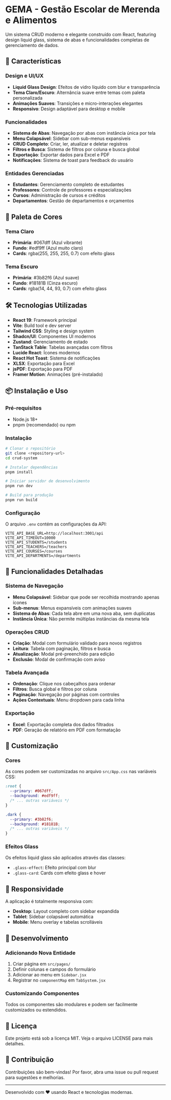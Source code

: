 # GEMA - Gestão Escolar de Merenda e Alimentos 

Um sistema CRUD moderno e elegante construído com React, featuring design liquid glass, sistema de abas e funcionalidades completas de gerenciamento de dados.

## 🚀 Características

### Design e UI/UX
- **Liquid Glass Design**: Efeitos de vidro líquido com blur e transparência
- **Tema Claro/Escuro**: Alternância suave entre temas com paleta personalizada
- **Animações Suaves**: Transições e micro-interações elegantes
- **Responsivo**: Design adaptável para desktop e mobile

### Funcionalidades
- **Sistema de Abas**: Navegação por abas com instância única por tela
- **Menu Colapsável**: Sidebar com sub-menus expansíveis
- **CRUD Completo**: Criar, ler, atualizar e deletar registros
- **Filtros e Busca**: Sistema de filtros por coluna e busca global
- **Exportação**: Exportar dados para Excel e PDF
- **Notificações**: Sistema de toast para feedback do usuário

### Entidades Gerenciadas
- **Estudantes**: Gerenciamento completo de estudantes
- **Professores**: Controle de professores e especializações
- **Cursos**: Administração de cursos e créditos
- **Departamentos**: Gestão de departamentos e orçamentos

## 🎨 Paleta de Cores

### Tema Claro
- **Primária**: #067dff (Azul vibrante)
- **Fundo**: #edf9ff (Azul muito claro)
- **Cards**: rgba(255, 255, 255, 0.7) com efeito glass

### Tema Escuro
- **Primária**: #3b82f6 (Azul suave)
- **Fundo**: #18181B (Cinza escuro)
- **Cards**: rgba(14, 44, 93, 0.7) com efeito glass

## 🛠️ Tecnologias Utilizadas

- **React 19**: Framework principal
- **Vite**: Build tool e dev server
- **Tailwind CSS**: Styling e design system
- **Shadcn/UI**: Componentes UI modernos
- **Zustand**: Gerenciamento de estado
- **TanStack Table**: Tabelas avançadas com filtros
- **Lucide React**: Ícones modernos
- **React Hot Toast**: Sistema de notificações
- **XLSX**: Exportação para Excel
- **jsPDF**: Exportação para PDF
- **Framer Motion**: Animações (pré-instalado)

## 📦 Instalação e Uso

### Pré-requisitos
- Node.js 18+
- pnpm (recomendado) ou npm

### Instalação
```bash
# Clonar o repositório
git clone <repository-url>
cd crud-system

# Instalar dependências
pnpm install

# Iniciar servidor de desenvolvimento
pnpm run dev

# Build para produção
pnpm run build
```

### Configuração
O arquivo `.env` contém as configurações da API:

```env
VITE_API_BASE_URL=http://localhost:3001/api
VITE_API_TIMEOUT=10000
VITE_API_STUDENTS=/students
VITE_API_TEACHERS=/teachers
VITE_API_COURSES=/courses
VITE_API_DEPARTMENTS=/departments
```

## 🎯 Funcionalidades Detalhadas

### Sistema de Navegação
- **Menu Colapsável**: Sidebar que pode ser recolhida mostrando apenas ícones
- **Sub-menus**: Menus expansíveis com animações suaves
- **Sistema de Abas**: Cada tela abre em uma nova aba, sem duplicatas
- **Instância Única**: Não permite múltiplas instâncias da mesma tela

### Operações CRUD
- **Criação**: Modal com formulário validado para novos registros
- **Leitura**: Tabela com paginação, filtros e busca
- **Atualização**: Modal pré-preenchido para edição
- **Exclusão**: Modal de confirmação com aviso

### Tabela Avançada
- **Ordenação**: Clique nos cabeçalhos para ordenar
- **Filtros**: Busca global e filtros por coluna
- **Paginação**: Navegação por páginas com controles
- **Ações Contextuais**: Menu dropdown para cada linha

### Exportação
- **Excel**: Exportação completa dos dados filtrados
- **PDF**: Geração de relatório em PDF com formatação

## 🎨 Customização

### Cores
As cores podem ser customizadas no arquivo `src/App.css` nas variáveis CSS:

```css
:root {
  --primary: #067dff;
  --background: #edf9ff;
  /* ... outras variáveis */
}

.dark {
  --primary: #3b82f6;
  --background: #18181B;
  /* ... outras variáveis */
}
```

### Efeitos Glass
Os efeitos liquid glass são aplicados através das classes:
- `.glass-effect`: Efeito principal com blur
- `.glass-card`: Cards com efeito glass e hover

## 📱 Responsividade

A aplicação é totalmente responsiva com:
- **Desktop**: Layout completo com sidebar expandida
- **Tablet**: Sidebar colapsável automática
- **Mobile**: Menu overlay e tabelas scrolláveis

## 🔧 Desenvolvimento

### Adicionando Nova Entidade
1. Criar página em `src/pages/`
2. Definir colunas e campos do formulário
3. Adicionar ao menu em `Sidebar.jsx`
4. Registrar no `componentMap` em `TabSystem.jsx`

### Customizando Componentes
Todos os componentes são modulares e podem ser facilmente customizados ou estendidos.

## 📄 Licença

Este projeto está sob a licença MIT. Veja o arquivo LICENSE para mais detalhes.

## 🤝 Contribuição

Contribuições são bem-vindas! Por favor, abra uma issue ou pull request para sugestões e melhorias.

---

Desenvolvido com ❤️ usando React e tecnologias modernas.
